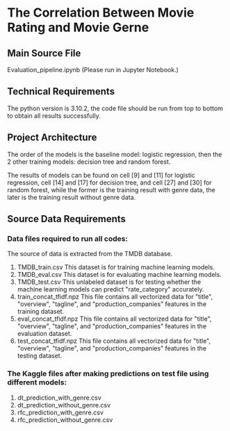 # The Correlation Between Movie Rating and Movie Gerne 

## Main Source File
Evaluation_pipeline.ipynb (Please run in Jupyter Notebook.)

## Technical Requirements

The python version is 3.10.2, the code file should be run from top to bottom to obtain all results successfully.

## Project Architecture
The order of the models is the baseline model: logistic regression, then the 2 other training models: decision tree and random forest. 

The results of models can be found on cell [9] and [11] for logistic regression, cell [14] and [17] for decision tree, and cell [27] and [30] for random forest, while the former is the training result with genre data, the later is the training result without genre data.

## Source Data Requirements
### Data files required to run all codes:

The source of data is extracted from the TMDB database.
1. TMDB_train.csv
This dataset is for training machine learning models.
2. TMDB_eval.csv
This dataset is for evaluating machine learning models.
3. TMDB_test.csv
This unlabeled dataset is for testing whether the machine learning models can predict "rate_category" accurately.
4. train_concat_tfidf.npz
This file contains all vectorized data for "title", "overview", "tagline", and "production_companies" features in the training dataset.
5. eval_concat_tfidf.npz
This file contains all vectorized data for "title", "overview", "tagline", and "production_companies" features in the evaluation dataset.
6. test_concat_tfidf.npz
This file contains all vectorized data for "title", "overview", "tagline", and "production_companies" features in the testing dataset.

### The Kaggle files after making predictions on test file using different models:
1. dt_prediction_with_genre.csv
2. dt_prediction_without_genre.csv
3. rfc_prediction_with_genre.csv
4. rfc_prediction_without_genre.csv

